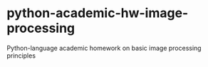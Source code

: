 # python-academic-hw-image-processing
Python-language academic homework on basic image processing principles
